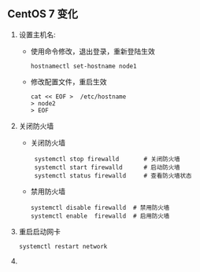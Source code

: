 ##  CentOS 7 变化

1. 设置主机名:

   - 使用命令修改，退出登录，重新登陆生效

     ```
     hostnamectl set-hostname node1
     ```

   - 修改配置文件，重启生效

     ```
     cat << EOF >  /etc/hostname
     > node2
     > EOF
     ```

2. 关闭防火墙

   - 关闭防火墙

     ```
      systemctl stop firewalld       # 关闭防火墙
      systemctl start firewalld      # 启动防火墙
      systemctl status firewalld     # 查看防火墙状态
     ```

   - 禁用防火墙

     ```
     systemctl disable firewalld  # 禁用防火墙
     systemctl enable  firewalld  # 启用防火墙
     ```

3. 重启启动网卡

   ```
   systemctl restart network
   ```

4. 

